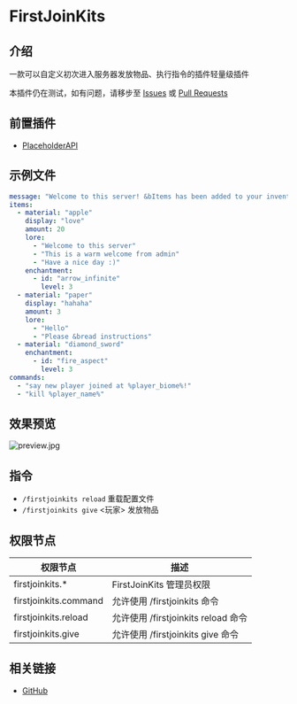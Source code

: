 # FirstJoinKits

## 介绍

一款可以自定义初次进入服务器发放物品、执行指令的插件轻量级插件

本插件仍在测试，如有问题，请移步至 [Issues](https://github.com/TeamVastsea/FirstJoinKits/issues) 或 [Pull Requests](https://github.com/TeamVastsea/FirstJoinKits/pulls)

## 前置插件

- [PlaceholderAPI](https://www.spigotmc.org/resources/placeholderapi.6245/)

## 示例文件

```yaml
message: "Welcome to this server! &bItems has been added to your inventory."
items:
  - material: "apple"
    display: "love"
    amount: 20
    lore:
      - "Welcome to this server"
      - "This is a warm welcome from admin"
      - "Have a nice day :)"
    enchantment:
      - id: "arrow_infinite"
        level: 3
  - material: "paper"
    display: "hahaha"
    amount: 3
    lore:
      - "Hello"
      - "Please &bread instructions"
  - material: "diamond_sword"
    enchantment:
      - id: "fire_aspect"
        level: 3
commands:
  - "say new player joined at %player_biome%!"
  - "kill %player_name%"
```

## 效果预览

![preview.jpg](https://s2.loli.net/2024/03/02/S7RF35tXTpdnCBk.png)

## 指令

- `/firstjoinkits reload` 重载配置文件
- `/firstjoinkits give` <玩家> 发放物品

## 权限节点

| 权限节点                  | 描述                            |
|-----------------------|-------------------------------|
| firstjoinkits.*       | FirstJoinKits 管理员权限           |
| firstjoinkits.command | 允许使用 /firstjoinkits 命令        |
| firstjoinkits.reload  | 允许使用 /firstjoinkits reload 命令 |
| firstjoinkits.give    | 允许使用 /firstjoinkits give 命令   |

## 相关链接

- [GitHub](https://github.com/TeamVastsea/FirstJoinKits)
